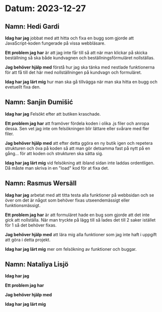 # Datum: 2023-12-27

## Namn: Hedi Gardi

**Idag har jag** jobbat med att hitta och fixa en bugg som gjorde att JavaScript-koden fungerade på vissa webbläsare.

**Ett problem jag har** är att jag inte får till så att när man klickar på skicka beställning så ska både kundvagnen och beställningsförmuläret nollställas.

**Jag behöver hjälp med** förstå hur jag ska tänka med nestlade funktionerna för att få till det här med nollställningen på kundvagn och formuläret.

**Idag har jag lärt mig** hur man ska gå tillvägga när man ska hitta en bugg och evetuellt fixa den.

## Namn: Sanjin Đumišić

**Idag har jag** Felsökt efter att butiken kraschade.

**Ett problem jag har** att framöver fördela koden i olika .js filer och anropa dessa. Sen vet jag inte om felsökningen blir lättare eller svårare med fler filer.

**Jag behöver hjälp med** att efter detta ggöra en ny butik igen och repetera strukturen och öva på koden så att man gör detsamma fast på nytt på en gång... för att koden och strukturen ska sätta sig.

**Idag har jag lärt mig** vid felsökning att ibland sidan inte laddas ordentligen. Då måste man skriva in en "load" kod för at fixa det.

## Namn: Rasmus Wersäll

**Idag har jag** arbetat med att titta testa alla funktioner på webbsidan och se över om det är något som behöver fixas utseendemässigt eller funktionsmässigt.

**Ett problem jag har** är att formuläret hade en bug som gjorde att det inte gick att nollställa. När man tryckte på lägg till så lades det till 2 saker istället för 1 så det behöver fixas.

**Jag behöver hjälp med** att lära mig alla funktioner som jag inte haft i uppgift att göra i detta projekt.

**Idag har jag lärt mig** mer om felsökning av funktioner och buggar.

## Namn: Nataliya Lisjö

**Idag har jag**

**Ett problem jag har**

**Jag behöver hjälp med**

**Idag har jag lärt mig**
